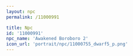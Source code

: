 ```yaml
---
layout: npc
permalink: /11000991

title: Npc
id: '11000991'
npc_name: 'Awakened Boroboro 2'
icon_url: 'portrait/npc/11000755_dwarf5_p.png'
---
```

